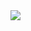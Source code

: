 <img src="https://github-readme-stats.vercel.app/api?username=ly109974&count_private=true&show_icons=true" />

